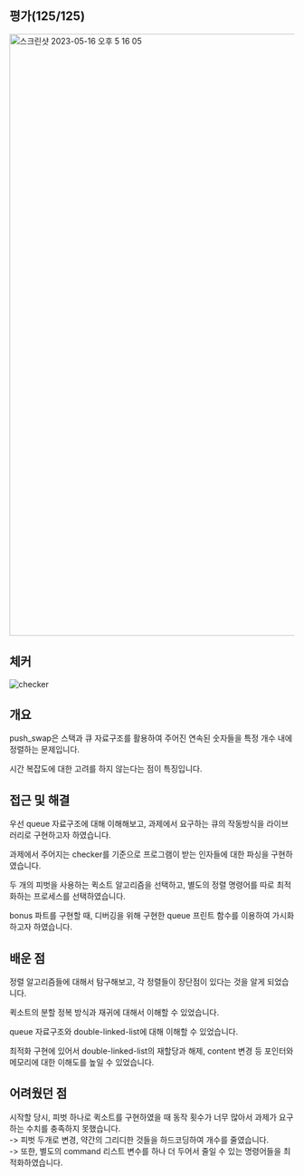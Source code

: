 ## 평가(125/125)
<img width="1062" alt="스크린샷 2023-05-16 오후 5 16 05" src="https://github.com/Ssuamje/42Seoul/assets/105692206/44c2d9ae-c95e-4011-bf98-ebee1295d290">

## 체커
![checker](https://github.com/Ssuamje/42Seoul/assets/105692206/4084e768-7006-4ad5-b4ad-a9e6988f7c12)

## 개요
push_swap은 스택과 큐 자료구조를 활용하여 주어진 연속된 숫자들을 특정 개수 내에 정렬하는 문제입니다.

시간 복잡도에 대한 고려를 하지 않는다는 점이 특징입니다.

## 접근 및 해결
우선 queue 자료구조에 대해 이해해보고, 과제에서 요구하는 큐의 작동방식을 라이브러리로 구현하고자 하였습니다.

과제에서 주어지는 checker를 기준으로 프로그램이 받는 인자들에 대한 파싱을 구현하였습니다.

두 개의 피벗을 사용하는 퀵소트 알고리즘을 선택하고, 별도의 정렬 명령어를 따로 최적화하는 프로세스를 선택하였습니다.

bonus 파트를 구현할 때, 디버깅을 위해 구현한 queue 프린트 함수를 이용하여 가시화하고자 하였습니다.

## 배운 점
정렬 알고리즘들에 대해서 탐구해보고, 각 정렬들이 장단점이 있다는 것을 알게 되었습니다.

퀵소트의 분할 정복 방식과 재귀에 대해서 이해할 수 있었습니다.

queue 자료구조와 double-linked-list에 대해 이해할 수 있었습니다.

최적화 구현에 있어서 double-linked-list의 재할당과 해제, content 변경 등 포인터와 메모리에 대한 이해도를 높일 수 있었습니다.

## 어려웠던 점
시작할 당시, 피벗 하나로 퀵소트를 구현하였을 때 동작 횟수가 너무 많아서 과제가 요구하는 수치를 충족하지 못했습니다.
<br>
-> 피벗 두개로 변경, 약간의 그리디한 것들을 하드코딩하여 개수를 줄였습니다.
<br>
-> 또한, 별도의 command 리스트 변수를 하나 더 두어서 줄일 수 있는 명령어들을 최적화하였습니다.
